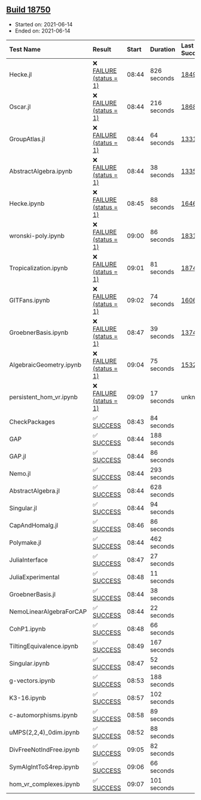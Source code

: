 ## [Build 18750](https://oscarci.mathematik.uni-kl.de/job/oscar/18750/)

* Started on: 2021-06-14
* Ended on: 2021-06-14

| Test Name    | Result | Start | Duration | Last Success | First Failure |
|:-------------|:-------|:------|:---------|:-------------|:--------------|
| Hecke.jl | ❌ [FAILURE (status = 1)](https://oscarci.mathematik.uni-kl.de/job/oscar/18750/artifact/logs/build-18750/Hecke.jl.log) | 08:44 | 826 seconds | [18490](https://oscarci.mathematik.uni-kl.de/job/oscar/18490/) | [18491](https://oscarci.mathematik.uni-kl.de/job/oscar/18491/) |
| Oscar.jl | ❌ [FAILURE (status = 1)](https://oscarci.mathematik.uni-kl.de/job/oscar/18750/artifact/logs/build-18750/Oscar.jl.log) | 08:44 | 216 seconds | [18684](https://oscarci.mathematik.uni-kl.de/job/oscar/18684/) | [18685](https://oscarci.mathematik.uni-kl.de/job/oscar/18685/) |
| GroupAtlas.jl | ❌ [FAILURE (status = 1)](https://oscarci.mathematik.uni-kl.de/job/oscar/18750/artifact/logs/build-18750/GroupAtlas.jl.log) | 08:44 | 64 seconds | [13311](https://oscarci.mathematik.uni-kl.de/job/oscar/13311/) | [13312](https://oscarci.mathematik.uni-kl.de/job/oscar/13312/) |
| AbstractAlgebra.ipynb | ❌ [FAILURE (status = 1)](https://oscarci.mathematik.uni-kl.de/job/oscar/18750/artifact/logs/build-18750/AbstractAlgebra.ipynb.log) | 08:44 | 38 seconds | [13355](https://oscarci.mathematik.uni-kl.de/job/oscar/13355/) | [13356](https://oscarci.mathematik.uni-kl.de/job/oscar/13356/) |
| Hecke.ipynb | ❌ [FAILURE (status = 1)](https://oscarci.mathematik.uni-kl.de/job/oscar/18750/artifact/logs/build-18750/Hecke.ipynb.log) | 08:45 | 88 seconds | [16463](https://oscarci.mathematik.uni-kl.de/job/oscar/16463/) | [16464](https://oscarci.mathematik.uni-kl.de/job/oscar/16464/) |
| wronski-poly.ipynb | ❌ [FAILURE (status = 1)](https://oscarci.mathematik.uni-kl.de/job/oscar/18750/artifact/logs/build-18750/wronski-poly.ipynb.log) | 09:00 | 86 seconds | [18314](https://oscarci.mathematik.uni-kl.de/job/oscar/18314/) | [18315](https://oscarci.mathematik.uni-kl.de/job/oscar/18315/) |
| Tropicalization.ipynb | ❌ [FAILURE (status = 1)](https://oscarci.mathematik.uni-kl.de/job/oscar/18750/artifact/logs/build-18750/Tropicalization.ipynb.log) | 09:01 | 81 seconds | [18749](https://oscarci.mathematik.uni-kl.de/job/oscar/18749/) | [18750](https://oscarci.mathematik.uni-kl.de/job/oscar/18750/) |
| GITFans.ipynb | ❌ [FAILURE (status = 1)](https://oscarci.mathematik.uni-kl.de/job/oscar/18750/artifact/logs/build-18750/GITFans.ipynb.log) | 09:02 | 74 seconds | [16068](https://oscarci.mathematik.uni-kl.de/job/oscar/16068/) | [16069](https://oscarci.mathematik.uni-kl.de/job/oscar/16069/) |
| GroebnerBasis.ipynb | ❌ [FAILURE (status = 1)](https://oscarci.mathematik.uni-kl.de/job/oscar/18750/artifact/logs/build-18750/GroebnerBasis.ipynb.log) | 08:47 | 39 seconds | [13748](https://oscarci.mathematik.uni-kl.de/job/oscar/13748/) | [13749](https://oscarci.mathematik.uni-kl.de/job/oscar/13749/) |
| AlgebraicGeometry.ipynb | ❌ [FAILURE (status = 1)](https://oscarci.mathematik.uni-kl.de/job/oscar/18750/artifact/logs/build-18750/AlgebraicGeometry.ipynb.log) | 09:04 | 75 seconds | [15322](https://oscarci.mathematik.uni-kl.de/job/oscar/15322/) | [15323](https://oscarci.mathematik.uni-kl.de/job/oscar/15323/) |
| persistent_hom_vr.ipynb | ❌ [FAILURE (status = 1)](https://oscarci.mathematik.uni-kl.de/job/oscar/18750/artifact/logs/build-18750/persistent_hom_vr.ipynb.log) | 09:09 | 17 seconds | unknown | unknown |
| CheckPackages | ✅ [SUCCESS](https://oscarci.mathematik.uni-kl.de/job/oscar/18750/artifact/logs/build-18750/CheckPackages.log) | 08:43 | 84 seconds |  |  |
| GAP | ✅ [SUCCESS](https://oscarci.mathematik.uni-kl.de/job/oscar/18750/artifact/logs/build-18750/GAP.log) | 08:44 | 188 seconds |  |  |
| GAP.jl | ✅ [SUCCESS](https://oscarci.mathematik.uni-kl.de/job/oscar/18750/artifact/logs/build-18750/GAP.jl.log) | 08:44 | 86 seconds |  |  |
| Nemo.jl | ✅ [SUCCESS](https://oscarci.mathematik.uni-kl.de/job/oscar/18750/artifact/logs/build-18750/Nemo.jl.log) | 08:44 | 293 seconds |  |  |
| AbstractAlgebra.jl | ✅ [SUCCESS](https://oscarci.mathematik.uni-kl.de/job/oscar/18750/artifact/logs/build-18750/AbstractAlgebra.jl.log) | 08:44 | 628 seconds |  |  |
| Singular.jl | ✅ [SUCCESS](https://oscarci.mathematik.uni-kl.de/job/oscar/18750/artifact/logs/build-18750/Singular.jl.log) | 08:44 | 94 seconds |  |  |
| CapAndHomalg.jl | ✅ [SUCCESS](https://oscarci.mathematik.uni-kl.de/job/oscar/18750/artifact/logs/build-18750/CapAndHomalg.jl.log) | 08:46 | 86 seconds |  |  |
| Polymake.jl | ✅ [SUCCESS](https://oscarci.mathematik.uni-kl.de/job/oscar/18750/artifact/logs/build-18750/Polymake.jl.log) | 08:44 | 462 seconds |  |  |
| JuliaInterface | ✅ [SUCCESS](https://oscarci.mathematik.uni-kl.de/job/oscar/18750/artifact/logs/build-18750/JuliaInterface.log) | 08:47 | 27 seconds |  |  |
| JuliaExperimental | ✅ [SUCCESS](https://oscarci.mathematik.uni-kl.de/job/oscar/18750/artifact/logs/build-18750/JuliaExperimental.log) | 08:48 | 11 seconds |  |  |
| GroebnerBasis.jl | ✅ [SUCCESS](https://oscarci.mathematik.uni-kl.de/job/oscar/18750/artifact/logs/build-18750/GroebnerBasis.jl.log) | 08:44 | 38 seconds |  |  |
| NemoLinearAlgebraForCAP | ✅ [SUCCESS](https://oscarci.mathematik.uni-kl.de/job/oscar/18750/artifact/logs/build-18750/NemoLinearAlgebraForCAP.log) | 08:44 | 22 seconds |  |  |
| CohP1.ipynb | ✅ [SUCCESS](https://oscarci.mathematik.uni-kl.de/job/oscar/18750/artifact/logs/build-18750/CohP1.ipynb.log) | 08:48 | 66 seconds |  |  |
| TiltingEquivalence.ipynb | ✅ [SUCCESS](https://oscarci.mathematik.uni-kl.de/job/oscar/18750/artifact/logs/build-18750/TiltingEquivalence.ipynb.log) | 08:49 | 167 seconds |  |  |
| Singular.ipynb | ✅ [SUCCESS](https://oscarci.mathematik.uni-kl.de/job/oscar/18750/artifact/logs/build-18750/Singular.ipynb.log) | 08:47 | 52 seconds |  |  |
| g-vectors.ipynb | ✅ [SUCCESS](https://oscarci.mathematik.uni-kl.de/job/oscar/18750/artifact/logs/build-18750/g-vectors.ipynb.log) | 08:53 | 188 seconds |  |  |
| K3-16.ipynb | ✅ [SUCCESS](https://oscarci.mathematik.uni-kl.de/job/oscar/18750/artifact/logs/build-18750/K3-16.ipynb.log) | 08:57 | 102 seconds |  |  |
| c-automorphisms.ipynb | ✅ [SUCCESS](https://oscarci.mathematik.uni-kl.de/job/oscar/18750/artifact/logs/build-18750/c-automorphisms.ipynb.log) | 08:58 | 89 seconds |  |  |
| uMPS(2,2,4)_0dim.ipynb | ✅ [SUCCESS](https://oscarci.mathematik.uni-kl.de/job/oscar/18750/artifact/logs/build-18750/uMPS-2-2-4-_0dim.ipynb.log) | 08:52 | 88 seconds |  |  |
| DivFreeNotIndFree.ipynb | ✅ [SUCCESS](https://oscarci.mathematik.uni-kl.de/job/oscar/18750/artifact/logs/build-18750/DivFreeNotIndFree.ipynb.log) | 09:05 | 82 seconds |  |  |
| SymAlgIntToS4rep.ipynb | ✅ [SUCCESS](https://oscarci.mathematik.uni-kl.de/job/oscar/18750/artifact/logs/build-18750/SymAlgIntToS4rep.ipynb.log) | 09:06 | 66 seconds |  |  |
| hom_vr_complexes.ipynb | ✅ [SUCCESS](https://oscarci.mathematik.uni-kl.de/job/oscar/18750/artifact/logs/build-18750/hom_vr_complexes.ipynb.log) | 09:07 | 101 seconds |  |  |
